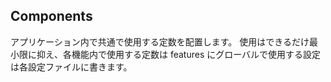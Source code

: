 ## Components

アプリケーション内で共通で使用する定数を配置します。
使用はできるだけ最小限に抑え、各機能内で使用する定数は features にグローバルで使用する設定は各設定ファイルに書きます。
